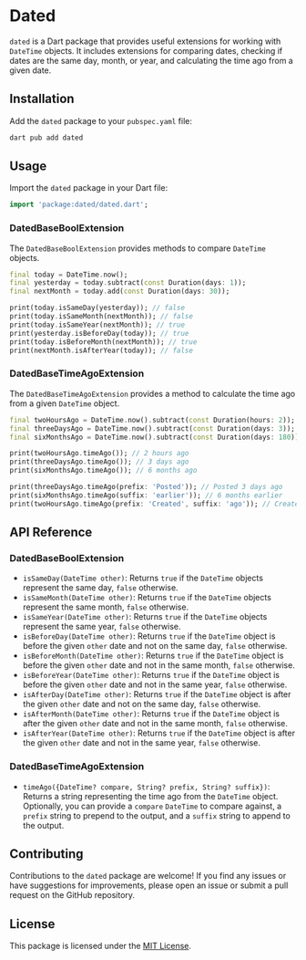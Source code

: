 # Dated

`dated` is a Dart package that provides useful extensions for working with `DateTime` objects. It includes extensions for comparing dates, checking if dates are the same day, month, or year, and calculating the time ago from a given date.

## Installation

Add the `dated` package to your `pubspec.yaml` file:

```bash
dart pub add dated
```

## Usage

Import the `dated` package in your Dart file:

```dart
import 'package:dated/dated.dart';
```

### DatedBaseBoolExtension

The `DatedBaseBoolExtension` provides methods to compare `DateTime` objects.

```dart
final today = DateTime.now();
final yesterday = today.subtract(const Duration(days: 1));
final nextMonth = today.add(const Duration(days: 30));

print(today.isSameDay(yesterday)); // false
print(today.isSameMonth(nextMonth)); // false
print(today.isSameYear(nextMonth)); // true
print(yesterday.isBeforeDay(today)); // true
print(today.isBeforeMonth(nextMonth)); // true
print(nextMonth.isAfterYear(today)); // false
```

### DatedBaseTimeAgoExtension

The `DatedBaseTimeAgoExtension` provides a method to calculate the time ago from a given `DateTime` object.

```dart
final twoHoursAgo = DateTime.now().subtract(const Duration(hours: 2));
final threeDaysAgo = DateTime.now().subtract(const Duration(days: 3));
final sixMonthsAgo = DateTime.now().subtract(const Duration(days: 180));

print(twoHoursAgo.timeAgo()); // 2 hours ago
print(threeDaysAgo.timeAgo()); // 3 days ago
print(sixMonthsAgo.timeAgo()); // 6 months ago

print(threeDaysAgo.timeAgo(prefix: 'Posted')); // Posted 3 days ago
print(sixMonthsAgo.timeAgo(suffix: 'earlier')); // 6 months earlier
print(twoHoursAgo.timeAgo(prefix: 'Created', suffix: 'ago')); // Created 2 hours ago
```

## API Reference

### DatedBaseBoolExtension

- `isSameDay(DateTime other)`: Returns `true` if the `DateTime` objects represent the same day, `false` otherwise.
- `isSameMonth(DateTime other)`: Returns `true` if the `DateTime` objects represent the same month, `false` otherwise.
- `isSameYear(DateTime other)`: Returns `true` if the `DateTime` objects represent the same year, `false` otherwise.
- `isBeforeDay(DateTime other)`: Returns `true` if the `DateTime` object is before the given `other` date and not on the same day, `false` otherwise.
- `isBeforeMonth(DateTime other)`: Returns `true` if the `DateTime` object is before the given `other` date and not in the same month, `false` otherwise.
- `isBeforeYear(DateTime other)`: Returns `true` if the `DateTime` object is before the given `other` date and not in the same year, `false` otherwise.
- `isAfterDay(DateTime other)`: Returns `true` if the `DateTime` object is after the given `other` date and not on the same day, `false` otherwise.
- `isAfterMonth(DateTime other)`: Returns `true` if the `DateTime` object is after the given `other` date and not in the same month, `false` otherwise.
- `isAfterYear(DateTime other)`: Returns `true` if the `DateTime` object is after the given `other` date and not in the same year, `false` otherwise.

### DatedBaseTimeAgoExtension

- `timeAgo({DateTime? compare, String? prefix, String? suffix})`: Returns a string representing the time ago from the `DateTime` object. Optionally, you can provide a `compare` `DateTime` to compare against, a `prefix` string to prepend to the output, and a `suffix` string to append to the output.

## Contributing

Contributions to the `dated` package are welcome! If you find any issues or have suggestions for improvements, please open an issue or submit a pull request on the GitHub repository.

## License

This package is licensed under the [MIT License](https://opensource.org/licenses/MIT).
